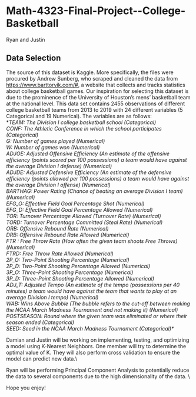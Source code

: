 # Math-4323-Final-Project--College-Basketball
Ryan and Justin

## Data Selection
 The source of this dataset is Kaggle. More specifically, the files were procured by Andrew Sunberg, who scraped and cleaned the data from https://www.barttorvik.com/#, a website that collects and tracks statistics about college basketball games. Our inspiration for selecting this dataset is due to the prominence of the University of Houston’s mens’ basketball team at the national level.
      This data set contains 2455 observations of different college basketball teams from 2013 to 2019 with 24 different variables (5 Categorical and 19 Numerical). The variables are as follows: \
**TEAM: The Division I college basketball school (Categorical)\
CONF: The Athletic Conference in which the school participates (Categorical)\
G: Number of games played (Numerical)\
W: Number of games won (Numerical)\
ADJOE: Adjusted Offensive Efficiency (An estimate of the offensive efficiency (points scored per 100 possessions) a team would have against the average Division I defense) (Numerical)\
ADJDE: Adjusted Defensive Efficiency (An estimate of the defensive efficiency (points allowed per 100 possessions) a team would have against the average Division I offense)  (Numerical)\
BARTHAG: Power Rating (Chance of beating an average Division I team) (Numerical)\
EFG_O: Effective Field Goal Percentage Shot (Numerical)\
EFG_D: Effective Field Goal Percentage Allowed (Numerical)\
TOR: Turnover Percentage Allowed (Turnover Rate) (Numerical)\
TORD: Turnover Percentage Committed (Steal Rate) (Numerical)\
ORB: Offensive Rebound Rate (Numerical)\
DRB: Offensive Rebound Rate Allowed (Numerical)\
FTR : Free Throw Rate (How often the given team shoots Free Throws) (Numerical)\
FTRD: Free Throw Rate Allowed (Numerical) \
2P_O: Two-Point Shooting Percentage (Numerical)\
2P_D: Two-Point Shooting Percentage Allowed (Numerical)\
3P_O: Three-Point Shooting Percentage (Numerical)\
3P_D: Three-Point Shooting Percentage Allowed (Numerical)\
ADJ_T: Adjusted Tempo (An estimate of the tempo (possessions per 40 minutes) a team would have against the team that wants to play at an average Division I tempo) (Numerical)\
WAB: Wins Above Bubble (The bubble refers to the cut-off between making the NCAA March Madness Tournament and not making it)  (Numerical)\
POSTSEASON: Round where the given team was eliminated or where their season ended (Categorical)\
SEED: Seed in the NCAA March Madness Tournament (Categorical)\**

Damian and Justin will be working on implementing, testing, and optimizing a model using K-Nearest Neighbors. One member will try to determine the optimal value of K. They will also perform cross validation to ensure the model can predict new data.\

Ryan will be performing Principal Component Analysis to potentially reduce the data to several components due to the high dimensionality of the data. \

Hope you enjoy!
